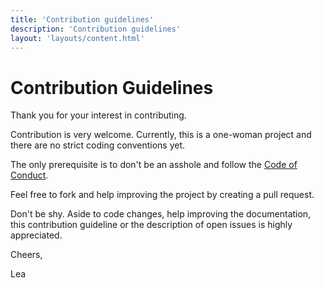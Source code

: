 ```yaml
---
title: 'Contribution guidelines'
description: 'Contribution guidelines'
layout: 'layouts/content.html'
---
```


# Contribution Guidelines

Thank you for your interest in contributing.

Contribution is very welcome. Currently, this is a one-woman project and there
are no strict coding conventions yet.

The only prerequisite is to don't be an asshole and follow the [Code of Conduct](../code-of-conduct/).

Feel free to fork and help improving the project by creating a pull request.

Don't be shy. Aside to code changes, help improving the documentation,
this contribution guideline or the description of open issues is highly appreciated.

Cheers,

Lea
